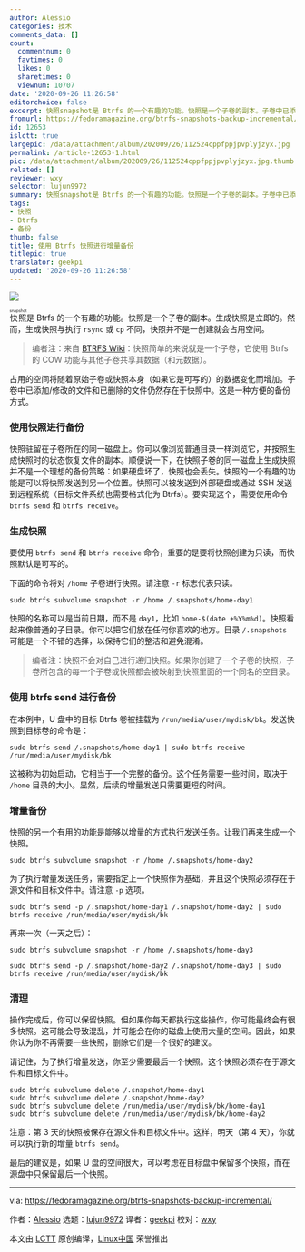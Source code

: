 ```yaml
---
author: Alessio
categories: 技术
comments_data: []
count:
  commentnum: 0
  favtimes: 0
  likes: 0
  sharetimes: 0
  viewnum: 10707
date: '2020-09-26 11:26:58'
editorchoice: false
excerpt: 快照snapshot是 Btrfs 的一个有趣的功能。快照是一个子卷的副本。子卷中已添加/修改的文件和已删除的文件仍然存在于快照中。这是一种方便的备份方式。
fromurl: https://fedoramagazine.org/btrfs-snapshots-backup-incremental/
id: 12653
islctt: true
largepic: /data/attachment/album/202009/26/112524cppfppjpvplyjzyx.jpg
permalink: /article-12653-1.html
pic: /data/attachment/album/202009/26/112524cppfppjpvplyjzyx.jpg.thumb.jpg
related: []
reviewer: wxy
selector: lujun9972
summary: 快照snapshot是 Btrfs 的一个有趣的功能。快照是一个子卷的副本。子卷中已添加/修改的文件和已删除的文件仍然存在于快照中。这是一种方便的备份方式。
tags:
- 快照
- Btrfs
- 备份
thumb: false
title: 使用 Btrfs 快照进行增量备份
titlepic: true
translator: geekpi
updated: '2020-09-26 11:26:58'
---
```


![](/data/attachment/album/202009/26/112524cppfppjpvplyjzyx.jpg)


<ruby> 快照 <rt>  snapshot </rt></ruby>是 Btrfs 的一个有趣的功能。快照是一个子卷的副本。生成快照是立即的。然而，生成快照与执行 `rsync` 或 `cp` 不同，快照并不是一创建就会占用空间。



> 
> 编者注：来自 [BTRFS Wiki](https://btrfs.wiki.kernel.org/index.php/SysadminGuide#Snapshots)：快照简单的来说就是一个子卷，它使用 Btrfs 的 COW 功能与其他子卷共享其数据（和元数据）。
> 
> 
> 


占用的空间将随着原始子卷或快照本身（如果它是可写的）的数据变化而增加。子卷中已添加/修改的文件和已删除的文件仍然存在于快照中。这是一种方便的备份方式。


### 使用快照进行备份


快照驻留在子卷所在的同一磁盘上。你可以像浏览普通目录一样浏览它，并按照生成快照时的状态恢复文件的副本。顺便说一下，在快照子卷的同一磁盘上生成快照并不是一个理想的备份策略：如果硬盘坏了，快照也会丢失。快照的一个有趣的功能是可以将快照发送到另一个位置。快照可以被发送到外部硬盘或通过 SSH 发送到远程系统（目标文件系统也需要格式化为 Btrfs）。要实现这个，需要使用命令 `btrfs send` 和 `btrfs receive`。


### 生成快照


要使用 `btrfs send` 和 `btrfs receive` 命令，重要的是要将快照创建为只读，而快照默认是可写的。


下面的命令将对 `/home` 子卷进行快照。请注意 `-r` 标志代表只读。



```
sudo btrfs subvolume snapshot -r /home /.snapshots/home-day1

```

快照的名称可以是当前日期，而不是 `day1`，比如 `home-$(date +%Y%m%d)`。快照看起来像普通的子目录。你可以把它们放在任何你喜欢的地方。目录 `/.snapshots` 可能是一个不错的选择，以保持它们的整洁和避免混淆。



> 
> 编者注：快照不会对自己进行递归快照。如果你创建了一个子卷的快照，子卷所包含的每一个子卷或快照都会被映射到快照里面的一个同名的空目录。
> 
> 
> 


### 使用 btrfs send 进行备份


在本例中，U 盘中的目标 Btrfs 卷被挂载为 `/run/media/user/mydisk/bk`。发送快照到目标卷的命令是：



```
sudo btrfs send /.snapshots/home-day1 | sudo btrfs receive /run/media/user/mydisk/bk

```

这被称为初始启动，它相当于一个完整的备份。这个任务需要一些时间，取决于 `/home` 目录的大小。显然，后续的增量发送只需要更短的时间。


### 增量备份


快照的另一个有用的功能是能够以增量的方式执行发送任务。让我们再来生成一个快照。



```
sudo btrfs subvolume snapshot -r /home /.snapshots/home-day2

```

为了执行增量发送任务，需要指定上一个快照作为基础，并且这个快照必须存在于源文件和目标文件中。请注意 `-p` 选项。



```
sudo btrfs send -p /.snapshot/home-day1 /.snapshot/home-day2 | sudo btrfs receive /run/media/user/mydisk/bk

```

再来一次（一天之后）：



```
sudo btrfs subvolume snapshot -r /home /.snapshots/home-day3

sudo btrfs send -p /.snapshot/home-day2 /.snapshot/home-day3 | sudo btrfs receive /run/media/user/mydisk/bk

```

### 清理


操作完成后，你可以保留快照。但如果你每天都执行这些操作，你可能最终会有很多快照。这可能会导致混乱，并可能会在你的磁盘上使用大量的空间。因此，如果你认为你不再需要一些快照，删除它们是一个很好的建议。


请记住，为了执行增量发送，你至少需要最后一个快照。这个快照必须存在于源文件和目标文件中。



```
sudo btrfs subvolume delete /.snapshot/home-day1
sudo btrfs subvolume delete /.snapshot/home-day2
sudo btrfs subvolume delete /run/media/user/mydisk/bk/home-day1
sudo btrfs subvolume delete /run/media/user/mydisk/bk/home-day2

```

注意：第 3 天的快照被保存在源文件和目标文件中。这样，明天（第 4 天），你就可以执行新的增量 `btrfs send`。


最后的建议是，如果 U 盘的空间很大，可以考虑在目标盘中保留多个快照，而在源盘中只保留最后一个快照。




---


via: <https://fedoramagazine.org/btrfs-snapshots-backup-incremental/>


作者：[Alessio](https://fedoramagazine.org/author/alciregi/) 选题：[lujun9972](https://github.com/lujun9972) 译者：[geekpi](https://github.com/geekpi) 校对：[wxy](https://github.com/wxy)


本文由 [LCTT](https://github.com/LCTT/TranslateProject) 原创编译，[Linux中国](https://linux.cn/) 荣誉推出